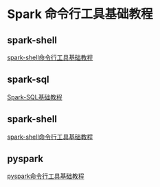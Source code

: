 # Spark 命令行工具基础教程


## spark-shell

[spark-shell命令行工具基础教程](work/component/Big-Data/Apache-Spark/CLI/spark-shell命令行工具基础教程.md)
## spark-sql

[Spark-SQL基础教程](work/component/Big-Data/Apache-Spark/development/Spark-SQL基础教程.md)
## spark-shell

[spark-shell命令行工具基础教程](work/component/Big-Data/Apache-Spark/CLI/spark-shell命令行工具基础教程.md)
## pyspark

[pyspark命令行工具基础教程](work/component/Big-Data/Apache-Spark/CLI/pyspark命令行工具基础教程.md)

